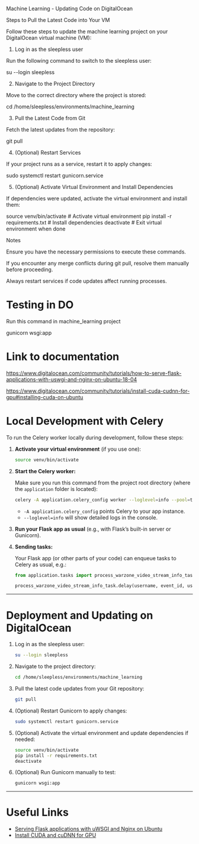 Machine Learning - Updating Code on DigitalOcean

Steps to Pull the Latest Code into Your VM

Follow these steps to update the machine learning project on your DigitalOcean virtual machine (VM):

1. Log in as the sleepless user

Run the following command to switch to the sleepless user:

su --login sleepless

2. Navigate to the Project Directory

Move to the correct directory where the project is stored:

cd /home/sleepless/environments/machine_learning

3. Pull the Latest Code from Git

Fetch the latest updates from the repository:

git pull

4. (Optional) Restart Services

If your project runs as a service, restart it to apply changes:

sudo systemctl restart gunicorn.service

5. (Optional) Activate Virtual Environment and Install Dependencies

If dependencies were updated, activate the virtual environment and install them:

source venv/bin/activate  # Activate virtual environment
pip install -r requirements.txt  # Install dependencies
deactivate  # Exit virtual environment when done

Notes

Ensure you have the necessary permissions to execute these commands.

If you encounter any merge conflicts during git pull, resolve them manually before proceeding.

Always restart services if code updates affect running processes.

# Testing in DO

Run this command in machine_learning project

gunicorn wsgi:app


# Link to documentation

https://www.digitalocean.com/community/tutorials/how-to-serve-flask-applications-with-uswgi-and-nginx-on-ubuntu-18-04

https://www.digitalocean.com/community/tutorials/install-cuda-cudnn-for-gpu#installing-cuda-on-ubuntu

# Local Development with Celery

To run the Celery worker locally during development, follow these steps:

1. **Activate your virtual environment** (if you use one):

    ```bash
    source venv/bin/activate
    ```

2. **Start the Celery worker:**

    Make sure you run this command from the project root directory (where the `application` folder is located):

    ```bash
    celery -A application.celery_config worker --loglevel=info --pool=threads --concurrency=1
    ```

    - `-A application.celery_config` points Celery to your app instance.
    - `--loglevel=info` will show detailed logs in the console.

3. **Run your Flask app as usual** (e.g., with Flask’s built-in server or Gunicorn).

4. **Sending tasks:**

    Your Flask app (or other parts of your code) can enqueue tasks to Celery as usual, e.g.:

    ```python
    from application.tasks import process_warzone_video_stream_info_task

    process_warzone_video_stream_info_task.delay(username, event_id, user_id, team_id)
    ```

---

# Deployment and Updating on DigitalOcean

1. Log in as the sleepless user:

    ```bash
    su --login sleepless
    ```

2. Navigate to the project directory:

    ```bash
    cd /home/sleepless/environments/machine_learning
    ```

3. Pull the latest code updates from your Git repository:

    ```bash
    git pull
    ```

4. (Optional) Restart Gunicorn to apply changes:

    ```bash
    sudo systemctl restart gunicorn.service
    ```

5. (Optional) Activate the virtual environment and update dependencies if needed:

    ```bash
    source venv/bin/activate
    pip install -r requirements.txt
    deactivate
    ```

6. (Optional) Run Gunicorn manually to test:

    ```bash
    gunicorn wsgi:app
    ```

---

# Useful Links

- [Serving Flask applications with uWSGI and Nginx on Ubuntu](https://www.digitalocean.com/community/tutorials/how-to-serve-flask-applications-with-uswgi-and-nginx-on-ubuntu-18-04)
- [Install CUDA and cuDNN for GPU](https://www.digitalocean.com/community/tutorials/install-cuda-cudnn-for-gpu#installing-cuda-on-ubuntu)
